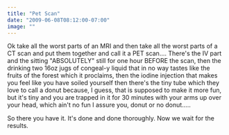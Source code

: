 ```yaml
---
title: "Pet Scan"
date: "2009-06-08T08:12:00-07:00"
image: ""
---
```


Ok take all the worst parts of an MRI and then take all the worst parts of a CT scan and put them together and call it a PET scan.... There's the IV part and the sitting "ABSOLUTELY" still for one hour BEFORE the scan, then the drinking two 16oz jugs of congeal-y liquid that in no way tastes like the fruits of the forest which it proclaims, then the iodine injection that makes you feel like you have soiled yourself then there's the tiny tube which they love to call a donut because, I guess, that is supposed to make it more fun, but it's tiny and you are trapped in it for 30 minutes with your arms up over your head, which ain't no fun I assure you, donut or no donut.....

So there you have it. It's done and done thoroughly. Now we wait for the results.
